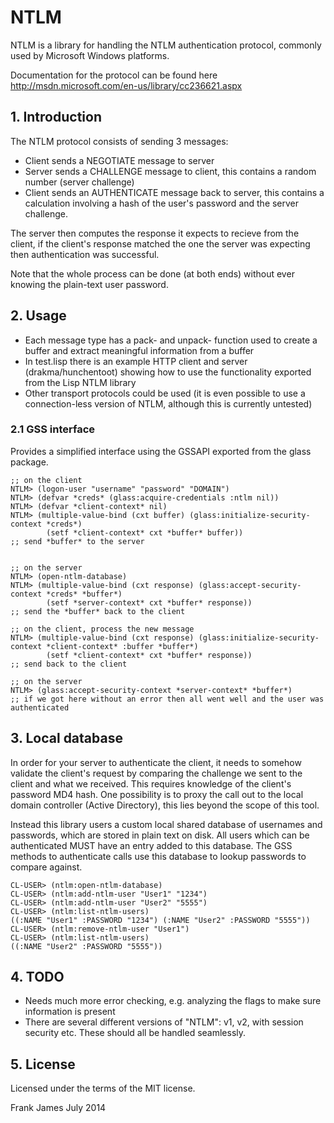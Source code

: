 
# NTLM

NTLM is a library for handling the NTLM authentication protocol, commonly used by Microsoft Windows platforms.

Documentation for the protocol can be found here http://msdn.microsoft.com/en-us/library/cc236621.aspx

## 1. Introduction

The NTLM protocol consists of sending 3 messages:
* Client sends a NEGOTIATE message to server
* Server sends a CHALLENGE message to client, this contains a random number (server challenge)
* Client sends an AUTHENTICATE message back to server, this contains a calculation involving a hash 
of the user's password and the server challenge.

The server then computes the response it expects to recieve from the client, if the client's response 
matched the one the server was expecting then authentication was successful. 

Note that the whole process can be done (at both ends) without ever knowing the plain-text user password.


## 2. Usage

* Each message type has a pack- and unpack- function used to create a buffer and extract meaningful information from a buffer
* In test.lisp there is an example HTTP client and server (drakma/hunchentoot) showing how to use the functionality exported from the Lisp NTLM library
* Other transport protocols could be used (it is even possible to use a connection-less version of NTLM, although this is currently untested)

### 2.1 GSS interface
Provides a simplified interface using the GSSAPI exported from the glass package.

```
;; on the client 
NTLM> (logon-user "username" "password" "DOMAIN")
NTLM> (defvar *creds* (glass:acquire-credentials :ntlm nil))
NTLM> (defvar *client-context* nil)
NTLM> (multiple-value-bind (cxt buffer) (glass:initialize-security-context *creds*)
        (setf *client-context* cxt *buffer* buffer))
;; send *buffer* to the server 


;; on the server 
NTLM> (open-ntlm-database)
NTLM> (multiple-value-bind (cxt response) (glass:accept-security-context *creds* *buffer*)
        (setf *server-context* cxt *buffer* response))
;; send the *buffer* back to the client 

;; on the client, process the new message
NTLM> (multiple-value-bind (cxt response) (glass:initialize-security-context *client-context* :buffer *buffer*)
        (setf *client-context* cxt *buffer* response))
;; send back to the client

;; on the server 
NTLM> (glass:accept-security-context *server-context* *buffer*)
;; if we got here without an error then all went well and the user was authenticated

```

## 3. Local database
In order for your server to authenticate the client, it needs to somehow validate the client's request
by comparing the challenge we sent to the client and what we received. This requires knowledge of the client's 
password MD4 hash. One possibility is to proxy the call out to the local domain controller (Active Directory),
this lies beyond the scope of this tool.

Instead this library users a custom local shared database of usernames and passwords, 
which are stored in plain text on disk. All users which can be authenticated MUST have an entry added to this database.
The GSS methods to authenticate calls use this database to lookup passwords to compare against.

```
CL-USER> (ntlm:open-ntlm-database)
CL-USER> (ntlm:add-ntlm-user "User1" "1234")
CL-USER> (ntlm:add-ntlm-user "User2" "5555")
CL-USER> (ntlm:list-ntlm-users)
((:NAME "User1" :PASSWORD "1234") (:NAME "User2" :PASSWORD "5555"))
CL-USER> (ntlm:remove-ntlm-user "User1")
CL-USER> (ntlm:list-ntlm-users)
((:NAME "User2" :PASSWORD "5555"))
```


## 4. TODO

* Needs much more error checking, e.g. analyzing the flags to make sure information is present
* There are several different versions of "NTLM": v1, v2, with session security etc. 
These should all be handled seamlessly.

## 5. License
Licensed under the terms of the MIT license.

Frank James
July 2014

